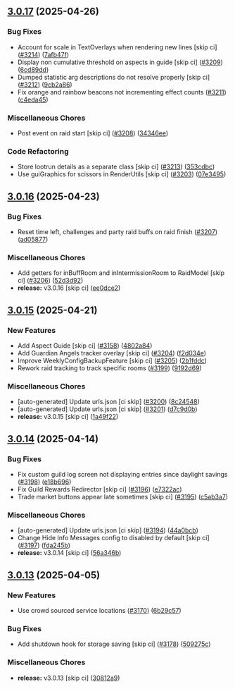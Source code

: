 ## [3.0.17](https://github.com/Wynntils/Wynntils/compare/v3.0.16...v3.0.17) (2025-04-26)


### Bug Fixes

* Account for scale in TextOverlays when rendering new lines [skip ci] ([#3214](https://github.com/Wynntils/Wynntils/issues/3214)) ([7afb47f](https://github.com/Wynntils/Wynntils/commit/7afb47f204acd29d48a23a23745867149945f2e4))
* Display non cumulative threshold on aspects in guide [skip ci] ([#3209](https://github.com/Wynntils/Wynntils/issues/3209)) ([6cd89dd](https://github.com/Wynntils/Wynntils/commit/6cd89dd4f7680cef74c3f042e2f4eb1993a12faa))
* Dumped statistic arg descriptions do not resolve properly [skip ci] ([#3212](https://github.com/Wynntils/Wynntils/issues/3212)) ([9cb2a86](https://github.com/Wynntils/Wynntils/commit/9cb2a86b087980d99499fb6a8833fef8d2a9ffa3))
* Fix orange and rainbow beacons not incrementing effect counts ([#3211](https://github.com/Wynntils/Wynntils/issues/3211)) ([c4eda45](https://github.com/Wynntils/Wynntils/commit/c4eda456aa1937bb89d6ac6f9e581eecce12fe1f))


### Miscellaneous Chores

* Post event on raid start [skip ci] ([#3208](https://github.com/Wynntils/Wynntils/issues/3208)) ([34346ee](https://github.com/Wynntils/Wynntils/commit/34346eecd4832bbf619509ef5141b801a937258d))


### Code Refactoring

* Store lootrun details as a separate class [skip ci] ([#3213](https://github.com/Wynntils/Wynntils/issues/3213)) ([353cdbc](https://github.com/Wynntils/Wynntils/commit/353cdbc5cc83efe49b0cbf74da7bea2aa1e71c18))
* Use guiGraphics for scissors in RenderUtils [skip ci] ([#3203](https://github.com/Wynntils/Wynntils/issues/3203)) ([07e3495](https://github.com/Wynntils/Wynntils/commit/07e34952ba2d3883077e635a2d8ffb00a13ddc22))

## [3.0.16](https://github.com/Wynntils/Wynntils/compare/v3.0.15...v3.0.16) (2025-04-23)


### Bug Fixes

* Reset time left, challenges and party raid buffs on raid finish ([#3207](https://github.com/Wynntils/Wynntils/issues/3207)) ([ad05877](https://github.com/Wynntils/Wynntils/commit/ad05877fbdea7459ed2325fc0dd7d91b378dd67e))


### Miscellaneous Chores

* Add getters for inBuffRoom and inIntermissionRoom to RaidModel [skip ci] ([#3206](https://github.com/Wynntils/Wynntils/issues/3206)) ([52d3d92](https://github.com/Wynntils/Wynntils/commit/52d3d922274a757f253457624832bb644b41e485))
* **release:** v3.0.16 [skip ci] ([ee0dce2](https://github.com/Wynntils/Wynntils/commit/ee0dce23cb4c7ee22e09f9fd1335f3374055ebfa))

## [3.0.15](https://github.com/Wynntils/Wynntils/compare/v3.0.14...v3.0.15) (2025-04-21)


### New Features

* Add Aspect Guide [skip ci] ([#3158](https://github.com/Wynntils/Wynntils/issues/3158)) ([4802a84](https://github.com/Wynntils/Wynntils/commit/4802a849b5a7e675d2d63ba8b407a436a209137d))
* Add Guardian Angels tracker overlay [skip ci] ([#3204](https://github.com/Wynntils/Wynntils/issues/3204)) ([f2d034e](https://github.com/Wynntils/Wynntils/commit/f2d034e125a0236d330fc05225a4e5b46c345dfa))
* Improve WeeklyConfigBackupFeature [skip ci] ([#3205](https://github.com/Wynntils/Wynntils/issues/3205)) ([2b1fddc](https://github.com/Wynntils/Wynntils/commit/2b1fddcc91df7a1e594d77ef203f138d69bb5ca7))
* Rework raid tracking to track specific rooms ([#3199](https://github.com/Wynntils/Wynntils/issues/3199)) ([9192d69](https://github.com/Wynntils/Wynntils/commit/9192d69c3e2f471e06c2019327e30033d1790aed))


### Miscellaneous Chores

* [auto-generated] Update urls.json [ci skip] ([#3200](https://github.com/Wynntils/Wynntils/issues/3200)) ([8c24548](https://github.com/Wynntils/Wynntils/commit/8c245485c66772b8e292acb5e0efe42c37c4b5ce))
* [auto-generated] Update urls.json [ci skip] ([#3201](https://github.com/Wynntils/Wynntils/issues/3201)) ([d7c9d0b](https://github.com/Wynntils/Wynntils/commit/d7c9d0b4d6c904d5d2683f525bfd85eb9e7c749c))
* **release:** v3.0.15 [skip ci] ([1a49f22](https://github.com/Wynntils/Wynntils/commit/1a49f22dcc714f722b9d673202511edb956e1798))

## [3.0.14](https://github.com/Wynntils/Wynntils/compare/v3.0.13...v3.0.14) (2025-04-14)


### Bug Fixes

* Fix custom guild log screen not displaying entries since daylight savings ([#3198](https://github.com/Wynntils/Wynntils/issues/3198)) ([e18b696](https://github.com/Wynntils/Wynntils/commit/e18b696a85d016a16d678b2d37377e67da3a76ba))
* Fix Guild Rewards Redirector [skip ci] ([#3196](https://github.com/Wynntils/Wynntils/issues/3196)) ([e7322ac](https://github.com/Wynntils/Wynntils/commit/e7322ac843b96dfd9b5c7ac5ee472012246df82d))
* Trade market buttons appear late sometimes [skip ci] ([#3195](https://github.com/Wynntils/Wynntils/issues/3195)) ([c5ab3a7](https://github.com/Wynntils/Wynntils/commit/c5ab3a7d7d3a8e4e47ea438856f9f83d13ee3352))


### Miscellaneous Chores

* [auto-generated] Update urls.json [ci skip] ([#3194](https://github.com/Wynntils/Wynntils/issues/3194)) ([44a0bcb](https://github.com/Wynntils/Wynntils/commit/44a0bcb4f35e2b719156036a73fd82399f5af0d8))
* Change Hide Info Messages config to disabled by default [skip ci] ([#3197](https://github.com/Wynntils/Wynntils/issues/3197)) ([fda245b](https://github.com/Wynntils/Wynntils/commit/fda245b4ac408d850ca1228f1bf0334413f89c96))
* **release:** v3.0.14 [skip ci] ([56a346b](https://github.com/Wynntils/Wynntils/commit/56a346b77edc4f3cb47e2269c03d6d3b92833b41))

## [3.0.13](https://github.com/Wynntils/Wynntils/compare/v3.0.12...v3.0.13) (2025-04-05)


### New Features

* Use crowd sourced service locations ([#3170](https://github.com/Wynntils/Wynntils/issues/3170)) ([6b29c57](https://github.com/Wynntils/Wynntils/commit/6b29c57416f4dbdfd9a943c3d61a998cc846d9b8))


### Bug Fixes

* Add shutdown hook for storage saving [skip ci] ([#3178](https://github.com/Wynntils/Wynntils/issues/3178)) ([509275c](https://github.com/Wynntils/Wynntils/commit/509275c01cc407062a2d8a587ddda0f3dc381a4a))


### Miscellaneous Chores

* **release:** v3.0.13 [skip ci] ([30812a9](https://github.com/Wynntils/Wynntils/commit/30812a95d3560f60c8c13300f95c8158013c2450))

